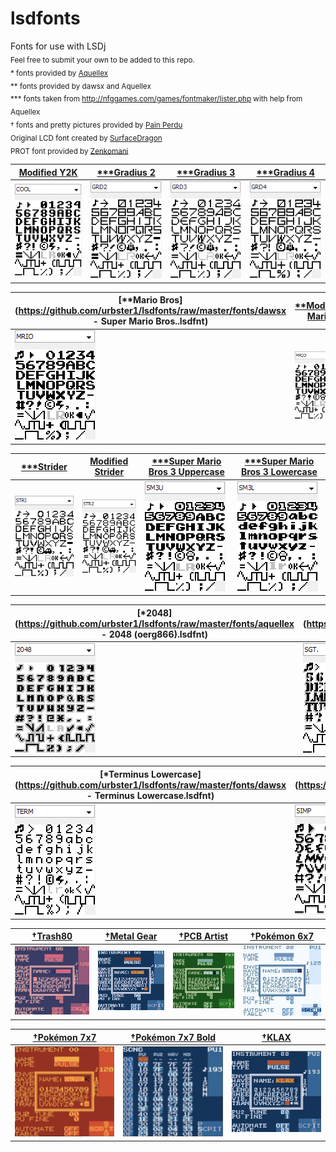 # lsdfonts
[//]: # (fuck lol)
Fonts for use with LSDj<br />
<sub>Feel free to submit your own to be added to this repo.</sub><br />
<sub>\* fonts provided by [Aquellex](https://soundcloud.com/aquellex) </sub><br />
<sub>\*\* fonts provided by dawsx and Aquellex</sub><br />
<sub>\*\*\* fonts taken from http://nfggames.com/games/fontmaker/lister.php with help from Aquellex</sub><br />
<sub>† fonts and pretty pictures provided by [Pain Perdu](https://soundcloud.com/pain-perdu)</sub><br />
<sub>Original LCD font created by [SurfaceDragon](http://chipmusic.org/forums/topic/4916/lsdj-ips-graphics-patch-more/)</sub><br />
<sub>PROT font provided by [Zenkomani](https://soundcloud.com/zenkomani)</sub><br />

[Modified Y2K](https://github.com/urbster1/lsdfonts/raw/master/fonts/COOL.lsdfnt) | [\*\*\*Gradius 2](https://github.com/urbster1/lsdfonts/raw/master/fonts/GRD2.lsdfnt) | [\*\*\*Gradius 3](https://github.com/urbster1/lsdfonts/raw/master/fonts/GRD3.lsdfnt) | [\*\*\*Gradius 4](https://github.com/urbster1/lsdfonts/raw/master/fonts/GRD4.lsdfnt)
------------------- | ---------------- | ---------------- | ----------------
![COOL](png/COOL.png) | ![GRD2](png/GRD2.png) | ![GRD3](png/GRD3.png) | ![GRD4](png/GRD4.png)

[\*\*Mario Bros](https://github.com/urbster1/lsdfonts/raw/master/fonts/dawsx - Super Mario Bros..lsdfnt) | [\*\*Modified Mario](https://github.com/urbster1/lsdfonts/raw/master/fonts/MRIO.lsdfnt) | [\*\*\*Zero Wing](https://github.com/urbster1/lsdfonts/raw/master/fonts/ZERO.lsdfnt) | [PROT](https://github.com/urbster1/lsdfonts/raw/master/fonts/PROT.lsdfnt) | 
------------ | ---------------- | ------------ | ---------
![MRIO](png/MRIO1.png) | ![MRIO](png/MRIO.png) | ![ZERO](png/ZERO.png) | ![PROT](png/PROT.png) |

[\*\*\*Strider](https://github.com/urbster1/lsdfonts/raw/master/fonts/STRI.lsdfnt) | [Modified Strider](https://github.com/urbster1/lsdfonts/raw/master/fonts/STR2.lsdfnt) | [\*\*\*Super Mario Bros 3 Uppercase](https://github.com/urbster1/lsdfonts/raw/master/fonts/SM3U.lsdfnt) | [\*\*\*Super Mario Bros 3 Lowercase](https://github.com/urbster1/lsdfonts/raw/master/fonts/SM3L.lsdfnt) | 
----------------- | ----------------------------------- | ----------------------------------- | ----------------------------------- |
 ![STRI](png/STRI.png) | ![STR2](png/STR2.png) | ![SM3U](png/SM3U.png) | ![SM3L](png/SM3L.png) |

[\*2048](https://github.com/urbster1/lsdfonts/raw/master/fonts/aquellex - 2048 (oerg866).lsdfnt) | [\*Sgt. Helmet Training Day](https://github.com/urbster1/lsdfonts/raw/master/fonts/aquellex - Sgt. Helmet Training Day.lsdfnt) | [\*Tetris](https://github.com/urbster1/lsdfonts/raw/master/fonts/aquellex - Tetris.lsdfnt) | [\*Tracker Wide](https://github.com/urbster1/lsdfonts/raw/master/fonts/aquellex - Tracker Wide.lsdfnt)
----------------------- | ------------------- | ------------------------ | --------------- |
![2048](png/2048.png) | ![SGT](png/SGT.png) | ![TRIS](png/TRIS.png) | ![TRAK](png/TRAK.png) | 

[\*Terminus Lowercase](https://github.com/urbster1/lsdfonts/raw/master/fonts/dawsx - Terminus Lowercase.lsdfnt) | [\*\*\*Simpsons](https://github.com/urbster1/lsdfonts/raw/master/fonts/aquellex - The Simpsons (Konami).lsdfnt) | [\*\*\*Afterburner](https://github.com/urbster1/lsdfonts/raw/master/fonts/aquellex - Afterburner (Sega).lsdfnt) | [Modified ZERO](https://github.com/urbster1/lsdfonts/raw/master/fonts/ZEROmod.lsdfnt) | [Modified LCD](https://github.com/urbster1/lsdfonts/raw/master/fonts/LCD.lsdfnt)
----------------- | ----------------------- | --------------------- | --------------------- | --------------------- |
![TERM](png/TERM.png) | ![SIMP](png/SIMP.png) | ![AFTR](png/AFTR.png) | ![ZEROmod](png/ZEROmod.png) | ![LCDmod](png/LCD.png) | 

 [†Trash80](https://github.com/urbster1/lsdfonts/raw/master/fonts/TR80.lsdfnt) | [†Metal Gear](https://github.com/urbster1/lsdfonts/raw/master/fonts/GEAR.lsdfnt) |  [†PCB Artist](https://github.com/urbster1/lsdfonts/raw/master/fonts/PCB.lsdfnt) | [†Pokémon 6x7](https://github.com/urbster1/lsdfonts/raw/master/fonts/PKMN.lsdfnt) |
------------------- | -------------- | ---------------- | ----------------- |
![TR80](png/TR80.png) | ![GEAR](png/GEAR.png) | ![PCB](png/PCB.png) | ![PKMN](png/PKMN.png) |

 [†Pokémon 7x7](https://github.com/urbster1/lsdfonts/raw/master/fonts/PKRE.lsdfnt) | [†Pokémon 7x7 Bold](https://github.com/urbster1/lsdfonts/raw/master/fonts/PKBD.lsdfnt) | [†KLAX](https://github.com/urbster1/lsdfonts/raw/master/fonts/KLAX.lsdfnt)
------------------- | ------------------- | ------------------- | 
![PKRE](png/PKRE.png) | ![PKBD](png/PKBD.png) | ![KLAX](png/KLAX.png) | 

